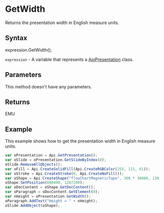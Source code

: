 # GetWidth

Returns the presentation width in English measure units.

## Syntax

expression.GetWidth();

`expression` - A variable that represents a [ApiPresentation](../ApiPresentation.md) class.

## Parameters

This method doesn't have any parameters.

## Returns

EMU

## Example

This example shows how to get the presentation width in English measure units.

```javascript
var oPresentation = Api.GetPresentation();
var oSlide = oPresentation.GetSlideByIndex(0);
oSlide.RemoveAllObjects();
var oFill = Api.CreateSolidFill(Api.CreateRGBColor(255, 111, 61));
var oStroke = Api.CreateStroke(0, Api.CreateNoFill());
var oShape = Api.CreateShape("flowChartMagneticTape", 300 * 36000, 130 * 36000, oFill, oStroke);
oShape.SetPosition(608400, 1267200);
var oDocContent = oShape.GetDocContent();
var oParagraph = oDocContent.GetElement(0);
var nHeight = oPresentation.GetWidth();
oParagraph.AddText("Height = " + nHeight);
oSlide.AddObject(oShape);
```
